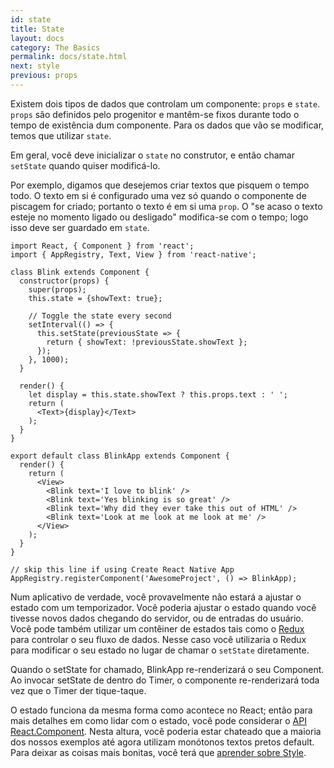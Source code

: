 ```yaml
---
id: state
title: State
layout: docs
category: The Basics
permalink: docs/state.html
next: style
previous: props
---
```


Existem dois tipos de dados que controlam um componente: `props` e `state`. `props` são definidos pelo progenitor e mantêm-se fixos durante todo o tempo de existência dum componente. Para os dados que vão se modificar, temos que utilizar `state`.

Em geral, você deve inicializar o `state` no construtor, e então chamar `setState` quando quiser modificá-lo.

Por exemplo, digamos que desejemos criar textos que pisquem o tempo todo. O texto em si é configurado uma vez só quando o componente de piscagem for criado; portanto o texto é em si uma `prop`. O "se acaso o texto esteje no momento ligado ou desligado" modifica-se com o tempo; logo isso deve ser guardado em `state`.

```ReactNativeWebPlayer
import React, { Component } from 'react';
import { AppRegistry, Text, View } from 'react-native';

class Blink extends Component {
  constructor(props) {
    super(props);
    this.state = {showText: true};

    // Toggle the state every second
    setInterval(() => {
      this.setState(previousState => {
        return { showText: !previousState.showText };
      });
    }, 1000);
  }

  render() {
    let display = this.state.showText ? this.props.text : ' ';
    return (
      <Text>{display}</Text>
    );
  }
}

export default class BlinkApp extends Component {
  render() {
    return (
      <View>
        <Blink text='I love to blink' />
        <Blink text='Yes blinking is so great' />
        <Blink text='Why did they ever take this out of HTML' />
        <Blink text='Look at me look at me look at me' />
      </View>
    );
  }
}

// skip this line if using Create React Native App
AppRegistry.registerComponent('AwesomeProject', () => BlinkApp);
```

Num aplicativo de verdade, você provavelmente não estará a ajustar o estado com um temporizador. Você poderia ajustar o estado quando você tivesse novos dados chegando do servidor, ou de entradas do usuário. Você pode também utilizar um contêiner de estados tais como o [Redux](http://redux.js.org/index.html) para controlar o seu fluxo de dados. Nesse caso você utilizaria o Redux para modificar o seu estado no lugar de chamar o `setState` diretamente.

Quando o setState for chamado, BlinkApp re-renderizará o seu Component. Ao invocar setState de dentro do Timer, o componente re-renderizará toda vez que o Timer der tique-taque.

O estado funciona da mesma forma como acontece no React; então para mais detalhes em como lidar com o estado, você pode considerar o [API React.Component](https://facebook.github.io/react/docs/component-api.html).
Nesta altura, você poderia estar chateado que a maioria dos nossos exemplos até agora utilizam monótonos textos pretos default. Para deixar as coisas mais bonitas, você terá que [aprender sobre Style](docs/style.html).
